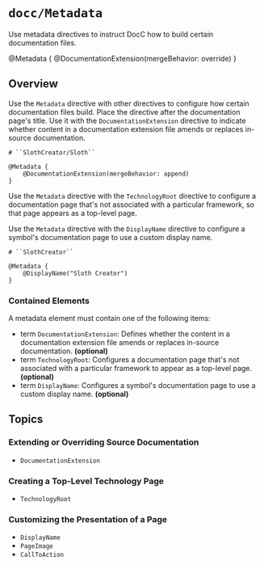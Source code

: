 # ``docc/Metadata``

Use metadata directives to instruct DocC how to build certain documentation files.

@Metadata {
    @DocumentationExtension(mergeBehavior: override)
}

## Overview

Use the `Metadata` directive with other directives to configure how certain documentation files build. Place the directive after the documentation page's title. Use it with the ``DocumentationExtension`` directive to indicate whether content in a documentation extension file amends or replaces in-source documentation.

```
# ``SlothCreator/Sloth``

@Metadata {
    @DocumentationExtension(mergeBehavior: append)
}
````

Use the `Metadata` directive with the ``TechnologyRoot`` directive to configure a documentation page that's not associated with a particular framework, so that page appears as a top-level page.

Use the `Metadata` directive with the ``DisplayName`` directive to configure a symbol's documentation page to use a custom display name.

```
# ``SlothCreator``

@Metadata {
    @DisplayName("Sloth Creator")
}
````

### Contained Elements

A metadata element must contain one of the following items:

- term ``DocumentationExtension``: Defines whether the content in a documentation extension file amends or replaces in-source documentation. **(optional)**
- term ``TechnologyRoot``: Configures a documentation page that's not associated with a particular framework to appear as a top-level page. **(optional)**
- term ``DisplayName``: Configures a symbol's documentation page to use a custom display name. **(optional)**

## Topics

### Extending or Overriding Source Documentation

- ``DocumentationExtension``

### Creating a Top-Level Technology Page

- ``TechnologyRoot``

### Customizing the Presentation of a Page

- ``DisplayName``
- ``PageImage``
- ``CallToAction``

<!-- Copyright (c) 2021-2022 Apple Inc and the Swift Project authors. All Rights Reserved. -->
